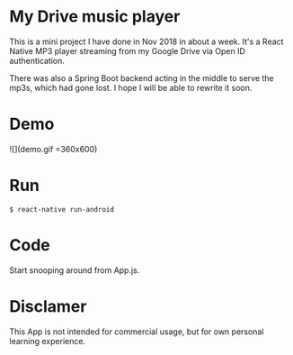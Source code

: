 # My Drive music player #

This is a mini project I have done in Nov 2018 in about a week. It's a React Native MP3 player streaming from my Google Drive via Open ID authentication.

There was also a Spring Boot backend acting in the middle to serve the mp3s, which had gone lost. I hope I will be able to rewrite it soon.


# Demo

![](demo.gif =360x600)

# Run
`$ react-native run-android`

# Code
Start snooping around from App.js. 

# Disclamer
This App is not intended for commercial usage, but for own personal learning experience.
